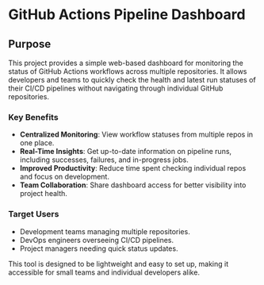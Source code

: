 # GitHub Actions Pipeline Dashboard

## Purpose

This project provides a simple web-based dashboard for monitoring the status of GitHub Actions workflows across multiple repositories. It allows developers and teams to quickly check the health and latest run statuses of their CI/CD pipelines without navigating through individual GitHub repositories.

### Key Benefits

- **Centralized Monitoring**: View workflow statuses from multiple repos in one place.
- **Real-Time Insights**: Get up-to-date information on pipeline runs, including successes, failures, and in-progress jobs.
- **Improved Productivity**: Reduce time spent checking individual repos and focus on development.
- **Team Collaboration**: Share dashboard access for better visibility into project health.

### Target Users

- Development teams managing multiple repositories.
- DevOps engineers overseeing CI/CD pipelines.
- Project managers needing quick status updates.

This tool is designed to be lightweight and easy to set up, making it accessible for small teams and individual developers alike.
